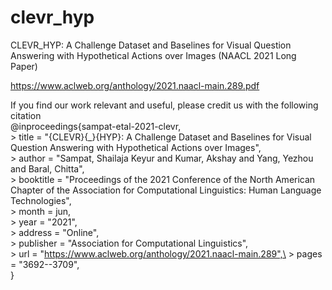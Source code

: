# clevr_hyp
CLEVR_HYP: A Challenge Dataset and Baselines for Visual Question Answering with Hypothetical Actions over Images
(NAACL 2021 Long Paper)

https://www.aclweb.org/anthology/2021.naacl-main.289.pdf

If you find our work relevant and useful, please credit us with the following citation\
@inproceedings{sampat-etal-2021-clevr,\
    > title = "{CLEVR}{\_}{HYP}: A Challenge Dataset and Baselines for Visual Question Answering with Hypothetical Actions over Images",\
    > author = "Sampat, Shailaja Keyur  and Kumar, Akshay  and Yang, Yezhou  and Baral, Chitta",\
    > booktitle = "Proceedings of the 2021 Conference of the North American Chapter of the Association for Computational Linguistics: Human Language Technologies",\
    > month = jun,\
    > year = "2021",\
    > address = "Online",\
    > publisher = "Association for Computational Linguistics",\
    > url = "https://www.aclweb.org/anthology/2021.naacl-main.289",\
    > pages = "3692--3709",\
}
